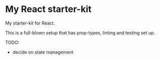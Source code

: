 # My React starter-kit

My starter-kit for React.

This is a full-blown setup that has prop-types, linting and testing set up.

TODO:
- decide on state management
